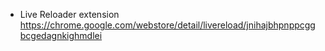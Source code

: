 * Live Reloader extension
https://chrome.google.com/webstore/detail/livereload/jnihajbhpnppcggbcgedagnkighmdlei
